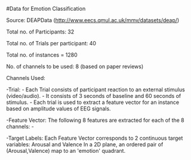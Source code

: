 #Data for Emotion Classification

Source: DEAPData (http://www.eecs.qmul.ac.uk/mmv/datasets/deap/)

Total no. of Participants: 32

Total no. of Trials per participant: 40

Total no. of instances = 1280

No. of channels to be used: 8 (based on paper reviews)

Channels Used: 

-Trial:
	- Each Trial consists of participant reaction to an external stimulus (video/audio).
	- It consists of 3 seconds of baseline and 60 seconds of stimulus.
	- Each trial is used to extract a feature vector for an instance based on amplitude values of EEG signals.

-Feature Vector:
	The following 8 features are extracted for each of the 8 channels:
		- <Feature List with Description>

-Target Labels:
	Each Feature Vector corresponds to 2 continuous target variables: Arousal and Valence
	In a 2D plane, an ordered pair of (Arousal,Valence) map to an 'emotion' quadrant.

